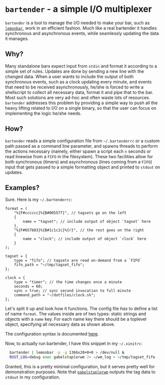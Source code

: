 # `bartender` - a simple I/O multiplexer
`bartender` is a tool to manage the I/O needed to make your bar, such as
[`lemonbar`](https://github.com/LemonBoy/bar), work in an efficient fashion.
Much like a real bartender it handles synchronous and asynchronous events,
while seamlessly updating the data it manages.

## Why?
Many standalone bars expect input from `stdin` and format it according to a
simple set of rules. Updates are done by sending a new line with the changed
data. When a user wants to include the output of both synchronous events, such
as a clock updating every minute, and events that need to be received
asynchronously, he/she is forced to write a shellscript to collect all
necessary data, format it and pipe that to the bar. Most such solutions are
very ad-hoc and often waste lots of resources. `bartender` addresses this
problem by providing a simple way to push all the heavy lifting related to I/O
on a single binary, so that the user can focus on implementing the logic he/she
needs.

## How?
`bartender` reads a simple configuration file from `~/.bartenderrc` or a custom
path passed as a command line parameter, and spawns threads to perform the
actions necessary (namely, either spawn a script each `n` seconds or read
linewise from a `FIFO` in the filesystem). These two facilities allow for both
synchronous (timers) and asynchronous (lines coming from a `FIFO`) input that
gets passed to a simple formatting object and printed to `stdout` on updates.

## Examples?
Sure. Here is my `~/.bartenderrc`:
```
format = (
    "%{F#cccccc}%{B#005577}", // tagsets go on the left
    {
        name = "tagset"; // include output of object `tagset` here
    },
    "%{F#657b83}%{B#1c1c1c}%{r}", // the rest goes on the right
    {
        name = "clock"; // include output of object `clock` here
    }
);

tagset = {
    type = "fifo"; // tagsets are read on-demand from a `FIFO`
    fifo_path = "~/tmp/tagset_fifo";
};

clock = {
    type = "timer"; // the time changes once a minute
    seconds = 60;
    sync = true; // sync second invocation to full minute
    command_path = "~/dotfiles/clock.sh";
};
```

Let's split it up and look how it functions. The config file *has* to define a
list of name `format`. The values inside are of two types: static strings and
objects with a `name` key. For each name key there should be a toplevel object,
specifying all necessary data as shown above.

The configuration syntax is documented
[here](http://codinghighway.com/rust-config/config/).

Now, to actually run bartender, I have this snippet in my `~/.xinitrc`:
```sh
  bartender | lemonbar -p -g 1366x20+0+0 > /dev/null &
  RUST_LOG=debug exec gabelstaplerwm 2> ~/wm_log > ~/tmp/tagset_fifo
```

Granted, this is a pretty minimal configuration, but it serves pretty well for
demonstration purposes. Note that
[`gabelstaplerwm`](https://github.com/ibabushkin/gabelstaplerwm) outputs the tag
data to `stdout` in my configuration.
